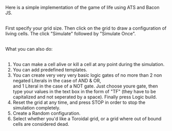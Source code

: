 Here is a simple implementation of the game of life using ATS and Bacon JS.<br /><br/>

First specify your grid size. Then click on the grid to draw a configuration of living cells. The click "Simulate" followed
by "Simulate Once".<br /><br/>

What you can also do:<br /><br/>

1. You can make a cell alive or kill a cell at any point during the simulation.<br />
2. You can add predefined templates.<br />
3. You can create very very very basic logic gates of no more than 2 non negated Literals in the case of AND & OR,<br />
   and 1 Literal in the case of a NOT gate. Just choose youre gate, then type your values in the text box
   in the form of "TF" (they have to be capitalized and not seperated by a space). Finally press Logic build.
4. Reset the grid at any time, and press STOP in order to stop the simulation completely.<br />
5. Create a Random configuration.<br />
6. Select whether you'd like a Toroidal grid, or a grid where out of bound cells are considered dead.<br />
